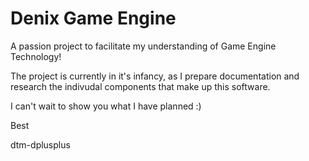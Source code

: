 # Denix Game Engine
 
A passion project to facilitate my understanding of Game Engine Technology!

The project is currently in it's infancy, as I prepare documentation and research the indivudal components that make up this software.

I can't wait to show you what I have planned :)

Best

dtm-dplusplus
